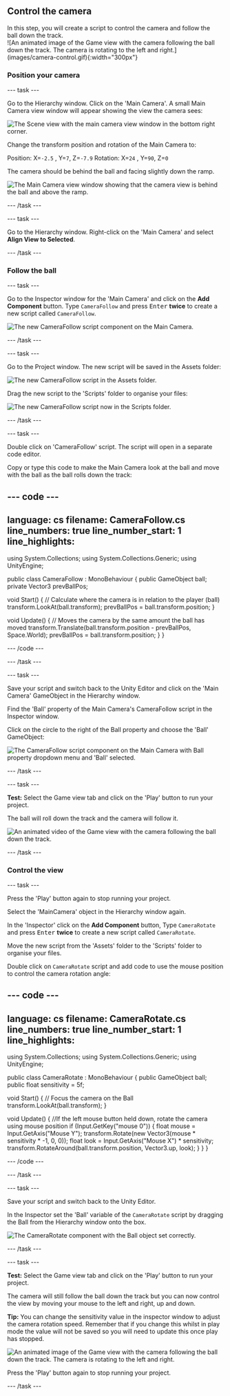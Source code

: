 ## Control the camera

<div style="display: flex; flex-wrap: wrap">
<div style="flex-basis: 200px; flex-grow: 1; margin-right: 15px;">
In this step, you will create a script to control the camera and follow the ball down the track.
</div>
<div>
![An animated image of the Game view with the camera following the ball down the track. The camera is rotating to the left and right.](images/camera-control.gif){:width="300px"}
</div>
</div>

### Position your camera

--- task ---

Go to the Hierarchy window. Click on the 'Main Camera'. A small Main Camera view window will appear showing the view the camera sees:

![The Scene view with the main camera view window in the bottom right corner.](images/camera-window.png)

Change the transform position and rotation of the Main Camera to:

Position: X=`-2.5` , Y=`7`, Z=`-7.9`
Rotation: X=`24` , Y=`90`, Z=`0`

The camera should be behind the ball and facing slightly down the ramp. 

![The Main Camera view window showing that the camera view is behind the ball and above the ramp.](images/camera-positioned.png)

--- /task ---

--- task ---

Go to the Hierarchy window. Right-click on the 'Main Camera' and select **Align View to Selected**. 

--- /task ---

### Follow the ball 

--- task ---

Go to the Inspector window for the 'Main Camera' and click on the **Add Component** button. Type `CameraFollow` and press <kbd>Enter</kbd> **twice** to create a new script called `CameraFollow`.

![The new CameraFollow script component on the Main Camera.](images/camera-component.png)

--- /task ---

--- task ---

Go to the Project window. The new script will be saved in the Assets folder:

![The new CameraFollow script in the Assets folder.](images/camera-assets.png)

Drag the new script to the 'Scripts' folder to organise your files:

![The new CameraFollow script now in the Scripts folder.](images/camera-script.png)

--- /task ---

--- task ---

Double click on 'CameraFollow' script. The script will open in a separate code editor. 

Copy or type this code to make the Main Camera look at the ball and move with the ball as the ball rolls down the track:

--- code ---
---
language: cs
filename: CameraFollow.cs
line_numbers: true
line_number_start: 1
line_highlights: 
---

using System.Collections;
using System.Collections.Generic;
using UnityEngine;

public class CameraFollow : MonoBehaviour
{
  public GameObject ball;
  private Vector3 prevBallPos;

  void Start()
  {
      // Calculate where the camera is in relation to the player (ball)
      transform.LookAt(ball.transform);
      prevBallPos = ball.transform.position;
  }

  void Update()
  {
       // Moves the camera by the same amount the ball has moved
       transform.Translate(ball.transform.position - prevBallPos, Space.World);
       prevBallPos = ball.transform.position;
  }
}

--- /code ---

--- /task ---

--- task ---

Save your script and switch back to the Unity Editor and click on the 'Main Camera' GameObject in the Hierarchy window.

Find the 'Ball' property of the Main Camera's CameraFollow script in the Inspector window.

Click on the circle to the right of the Ball property and choose the 'Ball' GameObject:

![The CameraFollow script component on the Main Camera with Ball property dropdown menu and 'Ball' selected.](images/ball-script.png)

--- /task ---

--- task ---

**Test:** Select the Game view tab and click on the 'Play' button to run your project.  

The ball will roll down the track and the camera will follow it. 

![An animated video of the Game view with the camera following the ball down the track.](images/camera-follow.gif)

--- /task ---

### Control the view

--- task ---

Press the 'Play' button again to stop running your project.

Select the 'MainCamera' object in the Hierarchy window again. 

In the 'Inspector' click on the **Add Component** button, Type `CameraRotate` and press <kbd>Enter</kbd> **twice** to create a new script called `CameraRotate`.

Move the new script from the 'Assets' folder to the 'Scripts' folder to organise your files.

Double click on `CameraRotate` script and add code to use the mouse position to control the camera rotation angle:

--- code ---
---
language: cs
filename: CameraRotate.cs
line_numbers: true
line_number_start: 1
line_highlights:
---

using System.Collections;
using System.Collections.Generic;
using UnityEngine;

public class CameraRotate : MonoBehaviour
{
  public GameObject ball;
  public float sensitivity = 5f;

  void Start()
  {
      // Focus the camera on the Ball
      transform.LookAt(ball.transform);
  }

  void Update()
  {
      //If the left mouse button held down, rotate the camera using mouse position
      if (Input.GetKey("mouse 0"))
      {
          float mouse = Input.GetAxis("Mouse Y");
          transform.Rotate(new Vector3(mouse * sensitivity * -1, 0, 0));
          float look = Input.GetAxis("Mouse X") * sensitivity;
          transform.RotateAround(ball.transform.position, Vector3.up, look);
      } 
  }
}

--- /code ---

--- /task ---

--- task ---

Save your script and switch back to the Unity Editor.

In the Inspector set the 'Ball' variable of the `CameraRotate` script by dragging the Ball from the Hierarchy window onto the box. 

![The CameraRotate component with the Ball object set correctly.](images/camera-rotate-component.png)

--- /task ---

--- task ---

**Test:** Select the Game view tab and click on the 'Play' button to run your project.  

The camera will still follow the ball down the track but you can now control the view by moving your mouse to the left and right, up and down. 

**Tip:** You can change the sensitivity value in the inspector window to adjust the camera rotation speed. Remember that if you change this whilst in play mode the value will not be saved so you will need to update this once play has stopped. 

![An animated image of the Game view with the camera following the ball down the track. The camera is rotating to the left and right.](images/camera-control.gif)

Press the 'Play' button again to stop running your project. 

--- /task ---